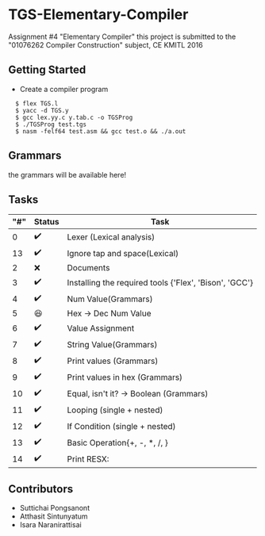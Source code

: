 # TGS-Elementary-Compiler
Assignment #4 "Elementary Compiler"
this project is submitted to the "01076262 Compiler Construction" subject, CE KMITL 2016
## Getting Started  

- Create a compiler program

```shell
  $ flex TGS.l
  $ yacc -d TGS.y
  $ gcc lex.yy.c y.tab.c -o TGSProg
  $ ./TGSProg test.tgs
  $ nasm -felf64 test.asm && gcc test.o && ./a.out
```

## Grammars
the grammars will be available here!

## Tasks

"#" | Status | Task
--- | --- | ---
0 | :heavy_check_mark: | Lexer (Lexical analysis)
13 | :heavy_check_mark: | Ignore tap and space(Lexical)
2 | :x: | Documents
3 | :heavy_check_mark: | Installing the required tools {'Flex', 'Bison', 'GCC'}
4 | :heavy_check_mark: | Num Value(Grammars)
5 | :satisfied: | Hex -> Dec Num Value
6 | :heavy_check_mark: | Value Assignment
7 | :heavy_check_mark: | String Value(Grammars)
8 | :heavy_check_mark: | Print values (Grammars)
9 | :heavy_check_mark: | Print values in hex (Grammars)
10 | :heavy_check_mark: | Equal, isn't it? -> Boolean (Grammars)
11 | :heavy_check_mark: | Looping (single + nested)
12 | :heavy_check_mark: | If Condition (single + nested)
13 | :heavy_check_mark: | Basic Operation{+, -, *, /, \}
14 | :heavy_check_mark: | Print RESX:

## Contributors
* Suttichai Pongsanont
* Atthasit Sintunyatum
* Isara Naranirattisai
